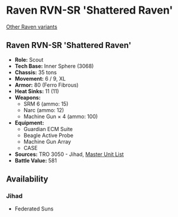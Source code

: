 # Raven RVN-SR 'Shattered Raven'

[Other Raven variants](../raven.md)

## Raven RVN-SR 'Shattered Raven'
- **Role:** Scout
- **Tech Base:** Inner Sphere (3068)
- **Chassis:** 35 tons
- **Movement:** 6 / 9, XL
- **Armor:** 80 (Ferro Fibrous)
- **Heat Sinks:** 11 (11)
- **Weapons:**
  - SRM 6 (ammo: 15)
  - Narc (ammo: 12)
  - Machine Gun × 4 (ammo: 100)
- **Equipment:**
  - Guardian ECM Suite
  - Beagle Active Probe
  - Machine Gun Array
  - CASE
- **Sources:** TRO 3050 - Jihad, [Master Unit List](http://masterunitlist.info/Unit/Details/2670/raven-rvn-sr-shattered-raven)
- **Battle Value:** 581

## Availability

### Jihad
- Federated Suns

